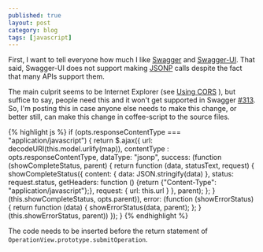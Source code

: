 ```yaml
---
published: true
layout: post
category: blog
tags: [javascript]
---
```


First, I want to tell everyone how much I like [Swagger](https://github.com/wordnik/swagger-core) and
[Swagger-UI](https://github.com/wordnik/swagger-ui).  That said, Swagger-UI does not support making
[JSONP](http://en.wikipedia.org/wiki/JSONP) calls despite the fact that many APIs support them.

The main culprit seems to be Internet Explorer (see [Using CORS](http://www.html5rocks.com/en/tutorials/cors/) ), but
suffice to say, people need this and it won't get supported in Swagger
[#313](https://github.com/wordnik/swagger-ui/issues/313).  So, I'm posting this in case anyone else needs to make
this change, or better still, can make this change in coffee-script to the source files.

{% highlight js %}
if (opts.responseContentType === "application/javascript") {
    return $.ajax({
        url: decodeURI(this.model.urlify(map)),
        contentType : opts.responseContentType,
        dataType: "jsonp",
        success: (function (showCompleteStatus, parent) {
            return function (data, statusText, request) {
                showCompleteStatus({
                    content: {
                        data: JSON.stringify(data)
                    },
                    status: request.status,
                    getHeaders: function () {return {"Content-Type": "application/javascript"};},
                    request: {
                        url: this.url
                    }
                }, parent);
            };
        }(this.showCompleteStatus, opts.parent)),
        error: (function (showErrorStatus) {
            return function (data) {
                showErrorStatus(data, parent);
            };
        }(this.showErrorStatus, parent))
    });
}
{% endhighlight %}

The code needs to be inserted before the return statement of `OperationView.prototype.submitOperation`.